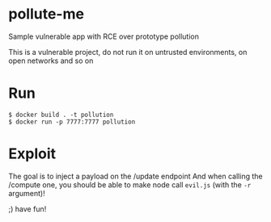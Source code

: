 # pollute-me
Sample vulnerable app with RCE over prototype pollution

This is a vulnerable project, do not run it on untrusted environments, on open networks and so on


# Run

```shell
$ docker build . -t pollution
$ docker run -p 7777:7777 pollution
```

# Exploit

The goal is to inject a payload on the /update endpoint
And when calling the /compute one, you should be able to make node call `evil.js` (with the `-r` argument)!

;) have fun!

